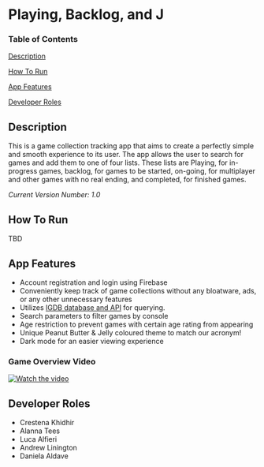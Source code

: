 # Playing, Backlog, and J 
### Table of Contents
[Description](https://github.com/CK-28/PlayingBacklog-J#description)

[How To Run](https://github.com/CK-28/PlayingBacklog-J#how-to-run)

[App Features](https://github.com/CK-28/PlayingBacklog-J#app-features)

[Developer Roles](https://github.com/CK-28/PlayingBacklog-J#developer-roles)



## Description
This is a game collection tracking app that aims to create a perfectly simple and smooth experience to its user. The app allows the user to search for games and add them to one of four lists. These lists are Playing, for in-progress games, backlog, for games to be started, on-going, for multiplayer and other games with no real ending, and completed, for finished games.

*Current Version Number: 1.0*



## How To Run
TBD

## App Features
- Account registration and login using Firebase
- Conveniently keep track of game collections without any bloatware, ads, or any other unnecessary features
- Utilizes [IGDB database and API](https://api-docs.igdb.com/#getting-started) for querying.
- Search parameters to filter games by console
- Age restriction to prevent games with certain age rating from appearing
- Unique Peanut Butter & Jelly coloured theme to match our acronym!
- Dark mode for an easier viewing experience

### Game Overview Video
[![Watch the video](https://img.youtube.com/vi/pJUpNNwzNqc/maxresdefault.jpg)](https://youtu.be/pJUpNNwzNqc)

## Developer Roles
 - Crestena Khidhir
 - Alanna Tees
 - Luca Alfieri
 - Andrew Linington
 - Daniela Aldave
